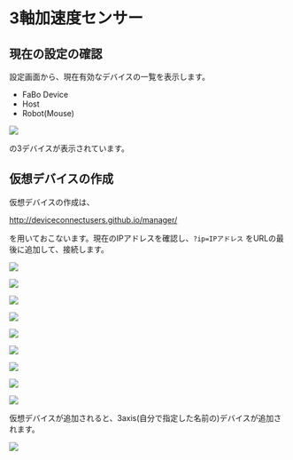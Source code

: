 # 3軸加速度センサー

## 現在の設定の確認

設定画面から、現在有効なデバイスの一覧を表示します。

* FaBo Device
* Host
* Robot(Mouse)

![](./img/3axis001.png)

の3デバイスが表示されています。

## 仮想デバイスの作成

仮想デバイスの作成は、

http://deviceconnectusers.github.io/manager/

を用いておこないます。現在のIPアドレスを確認し、`?ip=IPアドレス` をURLの最後に追加して、接続します。

![](./img/webapp001.png)

![](./img/3axis002.png)

![](./img/3axis003.png)

![](./img/3axis004.png)

![](./img/3axis005.png)

![](./img/3axis006.png)

![](./img/3axis007.png)

![](./img/3axis008.png)

![](./img/3axis009.png)

仮想デバイスが追加されると、3axis(自分で指定した名前の)デバイスが追加されます。

![](./img/3axis010.png)

